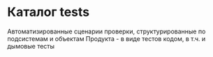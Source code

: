# Каталог tests

Автоматизированные сценарии проверки, структурированные по подсистемам и объектам Продукта - в виде тестов кодом, в т.ч. и дымовые тесты
